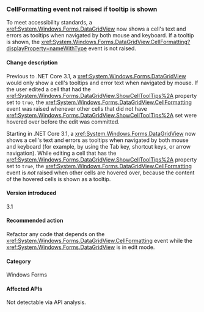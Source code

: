 ### CellFormatting event not raised if tooltip is shown

To meet accessibility standards, a <xref:System.Windows.Forms.DataGridView> now shows a cell's text and errors as tooltips when navigated by both mouse and keyboard. If a tooltip is shown, the <xref:System.Windows.Forms.DataGridView.CellFormatting?displayProperty=nameWithType> event is not raised.

#### Change description

Previous to .NET Core 3.1, a <xref:System.Windows.Forms.DataGridView> would only show a cell's tooltips and error text when navigated by mouse. If the user edited a cell that had the <xref:System.Windows.Forms.DataGridView.ShowCellToolTips%2A> property set to `true`, the <xref:System.Windows.Forms.DataGridView.CellFormatting> event was raised whenever other cells that did not have <xref:System.Windows.Forms.DataGridView.ShowCellToolTips%2A> set were hovered over before the edit was committed.

Starting in .NET Core 3.1, a <xref:System.Windows.Forms.DataGridView> now shows a cell's text and errors as tooltips when navigated by both mouse and keyboard (for example, by using the Tab key, shortcut keys, or arrow navigation). While editing a cell that has the <xref:System.Windows.Forms.DataGridView.ShowCellToolTips%2A> property set to `true`, the <xref:System.Windows.Forms.DataGridView.CellFormatting> event is *not* raised when other cells are hovered over, because the content of the hovered cells is shown as a tooltip.

#### Version introduced

3.1

#### Recommended action

Refactor any code that depends on the <xref:System.Windows.Forms.DataGridView.CellFormatting> event while the <xref:System.Windows.Forms.DataGridView> is in edit mode.

#### Category

Windows Forms

#### Affected APIs

Not detectable via API analysis.

<!-- 

### Affected APIs

- Not detectable via API analysis.

-->
